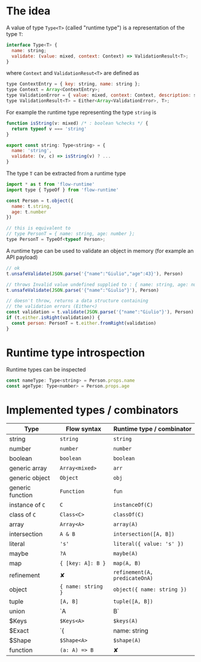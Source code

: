 # The idea

A value of type `Type<T>` (called "runtime type") is a representation of the type `T`:

```js
interface Type<T> {
  name: string;
  validate: (value: mixed, context: Context) => ValidationResult<T>;
}
```

where `Context` and `ValidationResut<T>` are defined as

```js
type ContextEntry = { key: string, name: string };
type Context = Array<ContextEntry>;
type ValidationError = { value: mixed, context: Context, description: string };
type ValidationResult<T> = Either<Array<ValidationError>, T>;
```

For example the runtime type representing the type `string` is

```js
function isString(v: mixed) /* : boolean %checks */ {
  return typeof v === 'string'
}

export const string: Type<string> = {
  name: 'string',
  validate: (v, c) => isString(v) ? ...
}
```

The type `T` can be extracted from a runtime type

```js
import * as t from 'flow-runtime'
import type { TypeOf } from 'flow-runtime'

const Person = t.object({
  name: t.string,
  age: t.number
})

// this is equivalent to
// type PersonT = { name: string, age: number };
type PersonT = TypeOf<typeof Person>;
```

A runtime type can be used to validate an object in memory (for example an API payload)

```js
// ok
t.unsafeValidate(JSON.parse('{"name":"Giulio","age":43}'), Person)

// throws Invalid value undefined supplied to : { name: string, age: number }/age: number
t.unsafeValidate(JSON.parse('{"name":"Giulio"}'), Person)

// doesn't throw, returns a data structure containing
// the validation errors (Either<)
const validation = t.validate(JSON.parse('{"name":"Giulio"}'), Person)
if (t.either.isRight(validation)) {
  const person: PersonT = t.either.fromRight(validation)
}
```

# Runtime type introspection

Runtime types can be inspected

```js
const nameType: Type<string> = Person.props.name
const ageType: Type<number> = Person.props.age
```

# Implemented types / combinators

| Type | Flow syntax | Runtime type / combinator |
|------|-------|-------------|
| string | `string` | `string` |
| number | `number` | `number` |
| boolean | `boolean` | `boolean` |
| generic array | `Array<mixed>` | `arr` |
| generic object | `Object` | `obj` |
| generic function | `Function` | `fun` |
| instance of `C` | `C` | `instanceOf(C)` |
| class of `C` | `Class<C>` | `classOf(C)` |
| array | `Array<A>` | `array(A)` |
| intersection | `A & B` | `intersection([A, B])` |
| literal | `'s'` | `literal({ value: 's' })` |
| maybe | `?A` | `maybe(A)` |
| map | `{ [key: A]: B }` | `map(A, B)` |
| refinement | ✘ | `refinement(A, predicateOnA)` |
| object | `{ name: string }` | `object({ name: string })` |
| tuple | `[A, B]` | `tuple([A, B])` |
| union | `A | B` | `union([A, B])` |
| $Keys | `$Keys<A>` | `$keys(A)` |
| $Exact | `{| name: string |}` | `$exact({ name: string })` |
| $Shape | `$Shape<A>` | `$shape(A)` |
| function | `(a: A) => B` | ✘ |
